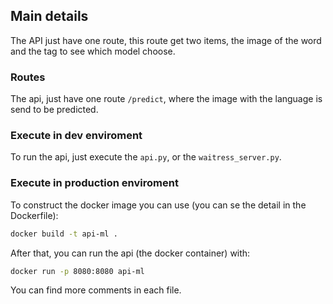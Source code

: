 ## Main details
The API just have one route, this route get two items, the image of the word and the tag to see which model choose.

### Routes
The api, just have one route ```/predict```, where the image with the language is send to be predicted.

### Execute in dev enviroment
To run the api, just execute the ```api.py```, or the ```waitress_server.py```.

### Execute in production enviroment
To construct the docker image you can use (you can se the detail in the Dockerfile):
```bash
docker build -t api-ml .
```

After that, you can run the api (the docker container) with:
```bash
docker run -p 8080:8080 api-ml
```

You can find more comments in each file.
